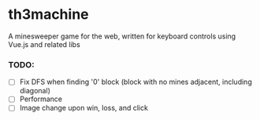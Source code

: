 # th3machine

A minesweeper game for the web, written for keyboard controls using Vue.js and related libs

### TODO:
-  [ ] Fix DFS when finding '0' block (block with no mines adjacent, including diagonal)
-  [ ] Performance
-  [ ] Image change upon win, loss, and click
